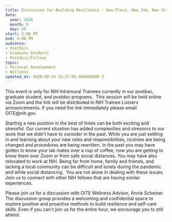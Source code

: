 ```yaml
---
title: Discussion for Building Resilience - New Place, New Job, New Stress
date:
  year: 2020
  month: 9
  day: 29
start: 3:00 PM
end: 4:00 PM
audience:
- Postbacs
- Graduate Students
- Postdocs/Fellows
topic:
- Personal Development
- Wellness
updated_at: 2020-09-24 15:27:05.000000000 Z
---
```

<div markdown="1">
This event is only for NIH Intramural Trainees currently in our postbac,
graduate student, and postdoc programs.  This session will be held
online via Zoom and the link will be distributed in NIH Trainee Listserv
announcements. If you need the link immediately please email
OITE@nih.gov. 

Starting a new position in the best of times can be both exciting and
stressful. Our current situation has added complexities and stressors to
our work that we didn\'t have to consider in the past. While you are
just settling in and learning about your new roles and responsibilities,
routines are being changed and procedures are being rewritten. In the
past you may have gotten to know your lab mates over a cup of coffee,
now you are getting to know them over Zoom or from safe social
distances. You may have also relocated to work at NIH. Being far from
home, family and friends, and lacking a local community can be difficult
and lonely during the pandemic and while social distancing.  You are not
alone in dealing with these issues. Join us to connect with other NIH
fellows that are having similar experiences. 

Please join us for a discussion with OITE Wellness Advisor, Annie
Scheiner.  The discussion group provides a welcoming and confidential
space to explore positive and proactive methods to build resilience and
self-care skills. Even if you can't join us for the entire hour, we
encourage you to still attend.  

 

<span style="font-family: arial, helvetica, sans-serif; font-size:
10pt;">    </span>
</div>

 

 

 

 
